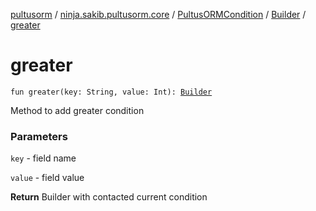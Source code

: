 [pultusorm](../../../index.md) / [ninja.sakib.pultusorm.core](../../index.md) / [PultusORMCondition](../index.md) / [Builder](index.md) / [greater](.)

# greater

`fun greater(key: String, value: Int): `[`Builder`](index.md)

Method to add greater condition

### Parameters

`key` - field name

`value` - field value

**Return**
Builder with contacted current condition

